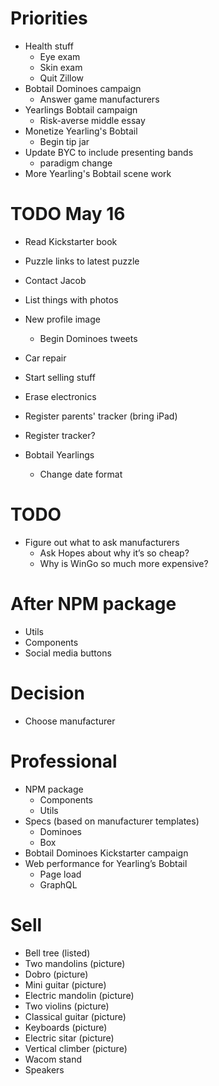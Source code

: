 # Priorities
* Health stuff
    * Eye exam
    * Skin exam
    * Quit Zillow
* Bobtail Dominoes campaign
    * Answer game manufacturers
* Yearlings Bobtail campaign
    * Risk-averse middle essay
* Monetize Yearling's Bobtail
    * Begin tip jar
* Update BYC to include presenting bands
    * paradigm change
* More Yearling's Bobtail scene work

# TODO May 16
* Read Kickstarter book
* Puzzle links to latest puzzle
* Contact Jacob

* List things with photos
* New profile image
    * Begin Dominoes tweets
* Car repair
* Start selling stuff
* Erase electronics
* Register parents' tracker (bring iPad)
* Register tracker?
* Bobtail Yearlings
    * Change date format

# TODO
* Figure out what to ask manufacturers
    * Ask Hopes about why it’s so cheap?
    * Why is WinGo so much more expensive?

# After NPM package
* Utils
* Components
* Social media buttons

# Decision
* Choose manufacturer

# Professional
* NPM package
    * Components
    * Utils
* Specs (based on manufacturer templates)
    * Dominoes
    * Box
* Bobtail Dominoes Kickstarter campaign
* Web performance for Yearling’s Bobtail
    * Page load
    * GraphQL

# Sell
* Bell tree (listed)
* Two mandolins (picture)
* Dobro (picture)
* Mini guitar (picture)
* Electric mandolin (picture)
* Two violins (picture)
* Classical guitar (picture)
* Keyboards (picture)
* Electric sitar (picture)
* Vertical climber (picture)
* Wacom stand
* Speakers